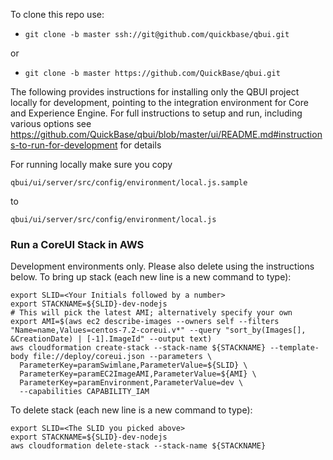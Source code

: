 To clone this repo use:

* `git clone -b master ssh://git@github.com/quickbase/qbui.git`

or

* `git clone -b master https://github.com/QuickBase/qbui.git`

The following provides instructions for installing only the QBUI project locally for development, pointing to the integration environment for Core and Experience Engine.
For full instructions to setup and run, including various options see <https://github.com/QuickBase/qbui/blob/master/ui/README.md#instructions-to-run-for-development> for details

For running locally make sure you copy

 `qbui/ui/server/src/config/environment/local.js.sample`

 to

 `qbui/ui/server/src/config/environment/local.js`

### Run a CoreUI Stack in AWS
Development environments only.  Please also delete using the instructions below.
To bring up stack (each new line is a new command to type):
```
export SLID=<Your Initials followed by a number>
export STACKNAME=${SLID}-dev-nodejs
# This will pick the latest AMI; alternatively specify your own
export AMI=$(aws ec2 describe-images --owners self --filters "Name=name,Values=centos-7.2-coreui.v*" --query "sort_by(Images[], &CreationDate) | [-1].ImageId" --output text)
aws cloudformation create-stack --stack-name ${STACKNAME} --template-body file://deploy/coreui.json --parameters \
  ParameterKey=paramSwimlane,ParameterValue=${SLID} \
  ParameterKey=paramEC2ImageAMI,ParameterValue=${AMI} \
  ParameterKey=paramEnvironment,ParameterValue=dev \
  --capabilities CAPABILITY_IAM
```

To delete stack (each new line is a new command to type):
```
export SLID=<The SLID you picked above>
export STACKNAME=${SLID}-dev-nodejs
aws cloudformation delete-stack --stack-name ${STACKNAME}
```
